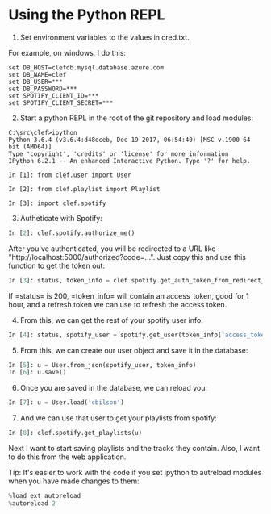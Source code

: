 # Using the Python REPL

1. Set environment variables to the values in cred.txt.

For example, on windows, I do this:
```shell
set DB_HOST=clefdb.mysql.database.azure.com
set DB_NAME=clef
set DB_USER=***
set DB_PASSWORD=***
set SPOTIFY_CLIENT_ID=***
set SPOTIFY_CLIENT_SECRET=***
```
2. Start a python REPL in the root of the git repository and load modules:
```shell
C:\src\clef>ipython
Python 3.6.4 (v3.6.4:d48eceb, Dec 19 2017, 06:54:40) [MSC v.1900 64 bit (AMD64)]
Type 'copyright', 'credits' or 'license' for more information
IPython 6.2.1 -- An enhanced Interactive Python. Type '?' for help.

In [1]: from clef.user import User

In [2]: from clef.playlist import Playlist

In [3]: import clef.spotify

```

3. Autheticate with Spotify:

``` python
In [2]: clef.spotify.authorize_me()
```

   After you've authenticated, you will be redirected to a URL like
   "http://localhost:5000/authorized?code=...". Just copy this and use
   this function to get the token out:

``` python
In [3]: status, token_info = clef.spotify.get_auth_token_from_redirect_url('<<paste in the URL from your browser>>')
```

   If =status= is 200, =token_info= will contain an access_token, good
   for 1 hour, and a refresh token we can use to refresh the access
   token. 

4. From this, we can get the rest of your spotify user info:

``` python
In [4]: status, spotify_user = spotify.get_user(token_info['access_token'])
```

5. From this, we can create our user object and save it in the
   database:

``` python
In [5]: u = User.from_json(spotify_user, token_info)
In [6]: u.save()
```

6. Once you are saved in the database, we can reload you:

``` python
In [7]: u = User.load('cbilson')
```

7. And we can use that user to get your playlists from spotify:

``` python
In [8]: clef.spotify.get_playlists(u)
```

Next I want to start saving playlists and the tracks they
contain. Also, I want to do this from the web application.

Tip: It's easier to work with the code if you set ipython to autreload
modules when you have made changes to them:

``` python
%load_ext autoreload
%autoreload 2
```
